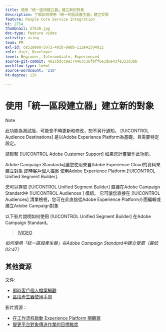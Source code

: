 ```yaml
---
title: 使用「統一區段建立器」建立新的對象
description: 了解如何使用「統一的區段產生器」建立受眾
feature: People Core Service Integration
kt: 2754
thumbnail: 27638.jpg
doc-type: feature video
activity: using
team: PM
exl-id: ce52a988-5072-401b-9a8b-112e42504022
role: User, Developer
level: Beginner, Intermediate, Experienced
source-git-commit: 481cbdcc9ac7446cc36fbff6e3d6e43fe333d30b
workflow-type: tm+mt
source-wordcount: '210'
ht-degree: 12%

---
```


# 使用「統一區段建立器」建立新的對象

>[!NOTE]
>
>此功能為測試版，可能會不時更新和修改，恕不另行通知。 [!UICONTROL Audience Destinations] 是以Adobe Experience Platform為基礎，且需要特定設定。
>
>請聯繫 [!UICONTROL Adobe Customer Support] 如果您計畫實作此功能。

Adobe Campaign Standard可讓您使用來自Adobe Experience Cloud的資料來建立對象 [即時客戶個人檔案](https://experienceleague.adobe.com/docs/platform-learn/tutorials/profiles/understanding-the-real-time-customer-profile.html?lang=en) 使用Adobe Experience Platform [!UICONTROL Unified Segment Builder].

您可以存取 [!UICONTROL Unified Segment Builder] 直接在Adobe Campaign Standard中 [!UICONTROL Audiences ] 模組。 它可讓您直接在 [!UICONTROL Audiences] 清單檢視，您可在此直接從Adobe Experience Platform介面編輯或建立Adobe Campaign對象

以下影片說明如何使用 [!UICONTROL Unified Segment Builder] 在Adobe Campaign Standard。

>[!VIDEO](https://video.tv.adobe.com/v/27638?quality=12)

*如何使用「統一區段產生器」在Adobe Campaign Standard中建立受眾（最低02:47）*

## 其他資源

文件:

* [即時客戶個人檔案概觀](https://experienceleague.adobe.com/docs/experience-platform/landing/home.html)
* [區段產生器使用手冊](https://experienceleague.adobe.com/docs/experience-platform/landing/home.html)

影片資源：

* [在工作流程啟動 Experience Platform 閱聽眾](/help/profiles-and-audiences/audience-destinations/activating-aep-audiences.md)
* [變更平台對象傳送作業的目標維度](/help/profiles-and-audiences/audience-destinations/changing-targeting-dimension.md)
